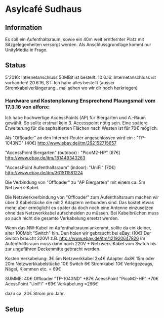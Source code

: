 # Asylcafé Sudhaus

## Information
Es soll ein Aufenthaltsraum, sowie ein 40m weit erntfernter Platz mit Sitzgelegenheiten versorgt werden. Als Anschlussgrundlage kommt nur UnityMedia in Frage. 

## Status
5'2016: Internetanschluss 50MBit ist bestellt.
10.6.16: Internetanschluss ist vorhanden!
20.6.16, ST: Ich habe alles bestellt (ausser Stromkabelverlängerung.. mal sehen wo wir dir noch herkriegen)

### Hardware und Kostenplanung Ensprechend Plaungsmail vom 17.3.16 von alfonx: 

Ich habe hochwertige AccessPoints (AP) für Biergarten und A.-Raum gewählt. So sollte erstmal kein 3. Accesspoint nötig sein. Eine spätere Erweiterung für die asphaltierten Flächen nach Westen ist für 70€ möglich.

Als "Offloader" an den Internet-Router angeschlossen wird
ein : "TP-1043ND" (40€)
http://www.ebay.de/itm/262152715657

"AccessPoint Biergarten" (outdoor) : "PicoM2-HP" (87€)
http://www.ebay.de/itm/181449343263

"AccessPoint Aufenthaltsraum" (indoor): "UniFi" (70€)
http://www.ebay.de/itm/361511581224

Die Verbindung von "Offloader" zu "AP Biergarten" mit einem ca. 5m Netzwerk-Kabel.

Die Netzwerkverbindung von "Offloader" zum Aufenthaltsraum machen wir über 3 Kabelstücke die mit 2 Adaptern verbunden sind. Das kostet etwas mehr, aber ermöglicht es später da doch noch eine Antenne einzusetzen ohne das Netzwerkkabel aufschneiden zu müssen. Bei Kabelbrüchen muss so auch nicht die gesamte Verkabelung ersetzt werden.

Wenn das NW-Kabel im Aufenthaltsraum ankommt, sollte da ein kleiner, alter 100Mbit "Switch" hin. Den holen wir gebraucht bei eBay: (10€) Der Switch braucht 220V!
z.B. http://www.ebay.de/itm/121920647926
Im Aufenthaltsraum muss dann noch 220V + Netzwerk-Kabel vom Switch bis zur ungefähren Deckenmitte gebracht werden.

Kosten Verkabelung:
3€ 5m Netzwerkkabel
2x4€ Adapter
4x8€ 15m oder 20m Netzwerkkabelstücke
10€ Switch
6€ Stromkabel
10€ Verlegezeugs, Nägel, Klemmen etc.
= 69€

SUMME:
40€ Offloader "TP-1043ND"
+87€ AcessPoint "PicoM2-HP"
+70€ AcessPoint "UniFi"
+69€ Verkabelung
=266€

dazu ca. 20€ Strom pro Jahr.



## Setup
